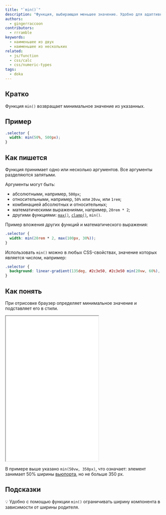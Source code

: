 ```yaml
---
title: "`min()`"
description: "Функция, выбирающая меньшее значение. Удобно для адаптивной вёрстки и не только!"
authors:
  - gingerraccoon
contributors:
  - rrramble
keywords:
  - наименьшее из двух
  - наименьшее из нескольких
related:
  - js/function
  - css/calc
  - css/numeric-types
tags:
  - doka
---
```


## Кратко

Функция `min()` возвращает минимальное значение из указанных.

## Пример

```css
.selector {
  width: min(50%, 500px);
}
```

## Как пишется

Функция принимает одно или несколько аргументов. Все аргументы разделяются запятыми.

Аргументы могут быть:

- абсолютными, например, `500px`;
- относительными, например, `50%` или `20vw`, или `1rem`;
- комбинацией абсолютных и относительных;
- математическими выражениями, например, `20rem * 2`;
- другими функциями: [`max()`](/css/max/), [`clamp()`](/css/clamp/), `min()`.

Пример вложения других функций и математического выражения:

```css
.selector {
  width: min(20rem * 2, max(100px, 30%));
}
```

Использовать `min()` можно в любых CSS-свойствах, значение которых является числом, например:

```css
.selector {
  background: linear-gradient(135deg, #2c3e50, #2c3e50 min(20vw, 60%), #3498db);
}
```

## Как понять

При отрисовке браузер определяет минимальное значение и подставляет его в стили.

<iframe title="Работа функции min()" src="demos/view/index.html" height="470"></iframe>

В примере выше указано `min(50vw, 350px)`, что означает: элемент занимает 50% ширины [вьюпорта](/css/vw-vh/#vw), но не больше 350 px.

## Подсказки

💡 Удобно с помощью функции `min()` ограничивать ширину компонента в зависимости от ширины родителя.
